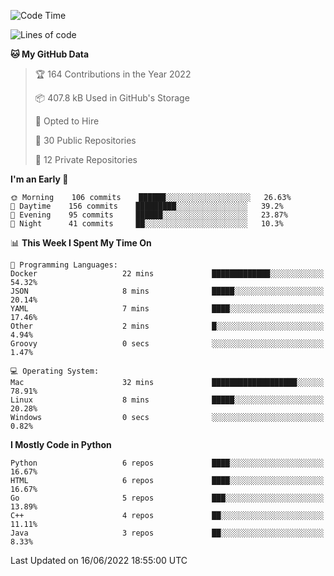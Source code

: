 <!--START_SECTION:waka-->
![Code Time](http://img.shields.io/badge/Code%20Time-33%20hrs%2055%20mins-blue)

![Lines of code](https://img.shields.io/badge/From%20Hello%20World%20I%27ve%20Written-983%20Thousand%20lines%20of%20code-blue)

**🐱 My GitHub Data** 

> 🏆 164 Contributions in the Year 2022
 > 
> 📦 407.8 kB Used in GitHub's Storage 
 > 
> 💼 Opted to Hire
 > 
> 📜 30 Public Repositories 
 > 
> 🔑 12 Private Repositories  
 > 
**I'm an Early 🐤** 

```text
🌞 Morning    106 commits    ██████░░░░░░░░░░░░░░░░░░░   26.63% 
🌆 Daytime    156 commits    █████████░░░░░░░░░░░░░░░░   39.2% 
🌃 Evening    95 commits     ██████░░░░░░░░░░░░░░░░░░░   23.87% 
🌙 Night      41 commits     ██░░░░░░░░░░░░░░░░░░░░░░░   10.3%

```


📊 **This Week I Spent My Time On** 

```text
💬 Programming Languages: 
Docker                   22 mins             █████████████░░░░░░░░░░░░   54.32% 
JSON                     8 mins              █████░░░░░░░░░░░░░░░░░░░░   20.14% 
YAML                     7 mins              ████░░░░░░░░░░░░░░░░░░░░░   17.46% 
Other                    2 mins              █░░░░░░░░░░░░░░░░░░░░░░░░   4.94% 
Groovy                   0 secs              ░░░░░░░░░░░░░░░░░░░░░░░░░   1.47%

💻 Operating System: 
Mac                      32 mins             ███████████████████░░░░░░   78.91% 
Linux                    8 mins              █████░░░░░░░░░░░░░░░░░░░░   20.28% 
Windows                  0 secs              ░░░░░░░░░░░░░░░░░░░░░░░░░   0.82%

```

**I Mostly Code in Python** 

```text
Python                   6 repos             ████░░░░░░░░░░░░░░░░░░░░░   16.67% 
HTML                     6 repos             ████░░░░░░░░░░░░░░░░░░░░░   16.67% 
Go                       5 repos             ███░░░░░░░░░░░░░░░░░░░░░░   13.89% 
C++                      4 repos             ██░░░░░░░░░░░░░░░░░░░░░░░   11.11% 
Java                     3 repos             ██░░░░░░░░░░░░░░░░░░░░░░░   8.33%

```



 Last Updated on 16/06/2022 18:55:00 UTC
<!--END_SECTION:waka-->
